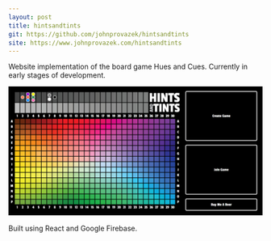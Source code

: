 ```yaml
---
layout: post
title: hintsandtints
git: https://github.com/johnprovazek/hintsandtints
site: https://www.johnprovazek.com/hintsandtints
---
```


Website implementation of the board game Hues and Cues. Currently in early stages of development.

[![hintsandtints](../public/hintsandtints.png)](https://www.johnprovazek.com/hintsandtints)

Built using React and Google Firebase.
